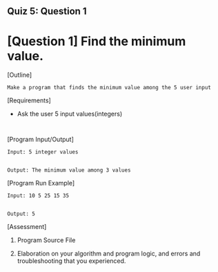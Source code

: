 
## Quiz 5: Question 1

# [Question 1] Find the minimum value.

[Outline]


    Make a program that finds the minimum value among the 5 user input

[Requirements]



* Ask the user 5 input values(integers)


```


```


[Program Input/Output]


    Input: 5 integer values


    Output: The minimum value among 3 values

[Program Run Example]


    Input: 10 5 25 15 35


    Output: 5

[Assessment]



1. Program Source File

2. Elaboration on your algorithm and program logic, and errors and troubleshooting that you experienced.

